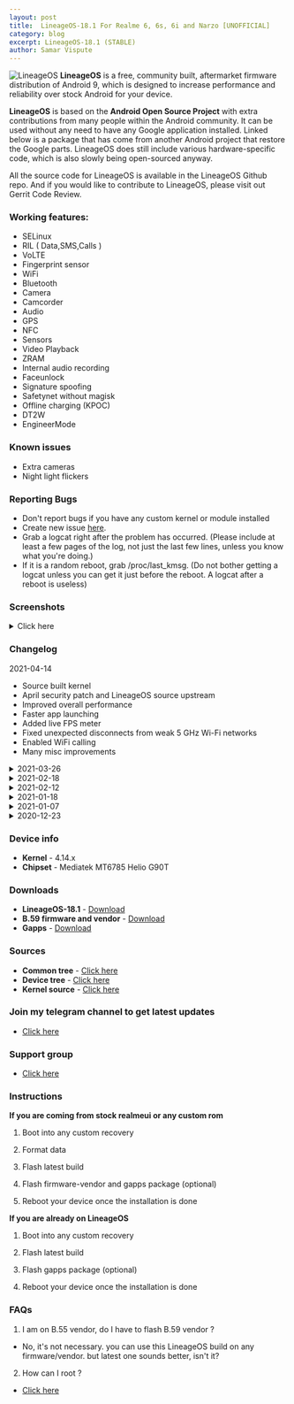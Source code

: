 ```yaml
---
layout: post
title:  LineageOS-18.1 For Realme 6, 6s, 6i and Narzo [UNOFFICIAL]
category: blog
excerpt: LineageOS-18.1 (STABLE)
author: Samar Vispute
---
```


![LineageOS](http://samarv-121.github.io/images/lineageos.png)
**LineageOS** is a free, community built, aftermarket firmware distribution of Android 9, which is designed to increase performance and reliability over stock Android for your device.

**LineageOS** is based on the **Android Open Source Project** with extra contributions from many people within the Android community. It can be used without any need to have any Google application installed. Linked below is a package that has come from another Android project that restore the Google parts. LineageOS does still include various hardware-specific code, which is also slowly being open-sourced anyway.

All the source code for LineageOS is available in the LineageOS Github repo. And if you would like to contribute to LineageOS, please visit out Gerrit Code Review.

### Working features:
* SELinux
* RIL ( Data,SMS,Calls )
* VoLTE
* Fingerprint sensor
* WiFi
* Bluetooth
* Camera
* Camcorder
* Audio
* GPS
* NFC
* Sensors
* Video Playback
* ZRAM
* Internal audio recording
* Faceunlock
* Signature spoofing
* Safetynet without magisk
* Offline charging (KPOC)
* DT2W
* EngineerMode
 
### Known issues
* Extra cameras
* Night light flickers

### Reporting Bugs
* Don't report bugs if you have any custom kernel or module installed
* Create new issue [here](https://github.com/SamarV-121/android_device_realme_RMX2001/issues).
* Grab a logcat right after the problem has occurred. (Please include at least a few pages of the log, not just the last few lines, unless you know what you're doing.)
* If it is a random reboot, grab /proc/last_kmsg. (Do not bother getting a logcat unless you can get it just before the reboot. A logcat after a reboot is useless)

### Screenshots
<details>
<summary>Click here</summary>
<img src="https://i.imgur.com/MD6oqCO.png" width="400">
<img src="https://i.imgur.com/QANNWtK.jpg" width="400">
<img src="https://i.imgur.com/8CKQlAC.jpg" width="400">
<img src="https://i.imgur.com/3GQqPsS.png" width="400">
<img src="https://i.imgur.com/KEbcvCt.png" width="400">
<img src="https://i.imgur.com/TqOWqar.png" width="400">
<img src="https://i.imgur.com/Ov0oEbx.jpg" width="400">
<img scr="https://i.imgur.com/R8biQFX.jpg" width="400">
</details>

### Changelog
2021-04-14
* Source built kernel
* April security patch and LineageOS source upstream 
* Improved overall performance
* Faster app launching
* Added live FPS meter
* Fixed unexpected disconnects from weak 5 GHz Wi-Fi networks
* Enabled WiFi calling
* Many misc improvements

<details>
<summary>2021-03-26</summary>
<p><ul>
<li>March security patch and LineageOS source upstream</li>
<li>Added Realme Settings (check above screenshot for features)</li>
<li>Added new faceunlock impl with 3rd party apps support</li>
<li>Added typographic lockscreen clock face</li>
<li>Added long screenshot support</li>
<li>Fixed lag whilst recording screen</li>
<li>Updated power profile config</li>
<li>Misc improvements</li>
</ul></p>
</details>

<details>
<summary>2021-02-18</summary>
<p><ul>
<li>Enforced SELinux</li>
<li>Added OnePlus Launcher as a default launcher</li>
<li>Misc improvements</li>
</ul></p>
</details>

<details>
<summary>2021-02-12</summary>
<p><ul>
<li>February security patch</li>
<li>Lineage source upstream</li>
<li>Enabled encryption</li>
<li>Revamped power menu with a blurred background</li>
<li>Improved quick settings and notification shade appearance</li>
<li>Added iOS blue accent color and dark background color</li>
<li>Added Three finger swipe to screenshot support</li>
<li>Misc improvements</li>
</ul></p>
</details>

<details>
<summary>2021-01-18</summary>
<p><ul>
<li>Jan Security patch</li>
<li>Lineage Source upstream</li>
<li>Fixed NFC (on EU varient ofc)</li>
<li>Fixed KPOC (Offline charging animation)</li>
<li>Fixed brightness levels</li>
<li>Fixed Hotspot</li>
<li>Fixed crash while setting On-device wallpapers</li>
<li>Boottime tunings</li>
<li>Misc improvements</li>
</ul></p>
</details>

<details>
<summary>2021-01-07</summary>
<p><ul>
<li>Fixed Video/Screen recording and other media related issues on B.53 vendor</li>
<li>Fixed issues with fingerprint scanner</li>
<li>Passes safetynet without magisk</li>
<li>Added option to switch refresh rates in Display settings</li>
<li>Fixed and enabled DT2W by default</li>
<li>Enabled GameMode by default</li>
<li>Disabled edge limit control interface (Fixes multitouch on edge issue)</li>
<li>Fixed OTG</li>
<li>Added EngineerMode</li>
<li>Optimized android runtime</li>
<li>Decreased boot time</li>
<li>Decreased LCD density to 420 (looks better :3)</li>
<li>Enabled call recording</li>
<li>Fixed camera in telegram, microsoft teams, discord</li>
<li>Enabled device controls feature in power menu</li>
<li>Enabled blur by default</li>
<li>Improved status bar height and padding</li>
</ul></p>
</details>

<details>
<summary>2020-12-23</summary>
<p><ul>
<li>Initial beta release</li>
</ul></p>
</details>

### Device info
* **Kernel** - 4.14.x
* **Chipset** - Mediatek MT6785 Helio G90T

### Downloads
* **LineageOS-18.1** - [Download](https://samarv121.priv.workers.dev/20210414-21258/lineage-18.1-20210414_115952-UNOFFICIAL-04ae020-RMX2001.zip)
* **B.59 firmware and vendor** - [Download](https://t.me/RM6Official/471263)
* **Gapps** - [Download](https://sourceforge.net/projects/nikgapps/files/Releases/NikGapps-R/30-Jan-2021/NikGapps-core-arm64-11-20210130-signed.zip/download)

### Sources
* **Common tree** - [Click here](https://github.com/SamarV-121/android_device_realme_mt6785-common)
* **Device tree** - [Click here](https://github.com/SamarV-121/android_device_realme_RMX2001)
* **Kernel source** - [Click here](https://github.com/SamarV-121/android_kernel_realme_mt6785/tree/lineage-18.1)

### Join my telegram channel to get latest updates
* [Click here](https://t.me/SamarV121_projects)

### Support group
* [Click here](https://t.me/lineage_RMX2001)

### Instructions
**If you are coming from stock realmeui or any custom rom**

1) Boot into any custom recovery

2) Format data

3) Flash latest build

4) Flash firmware-vendor and gapps package (optional)

5) Reboot your device once the installation is done

**If you are already on LineageOS**

1) Boot into any custom recovery

2) Flash latest build

3) Flash gapps package (optional)

4) Reboot your device once the installation is done

### FAQs
1) I am on B.55 vendor, do I have to flash B.59 vendor ?
- No, it's not necessary. you can use this LineageOS build on any firmware/vendor. but latest one sounds better, isn't it?

2) How can I root ?
- [Click here](https://t.me/lineage_RMX2001/541)
